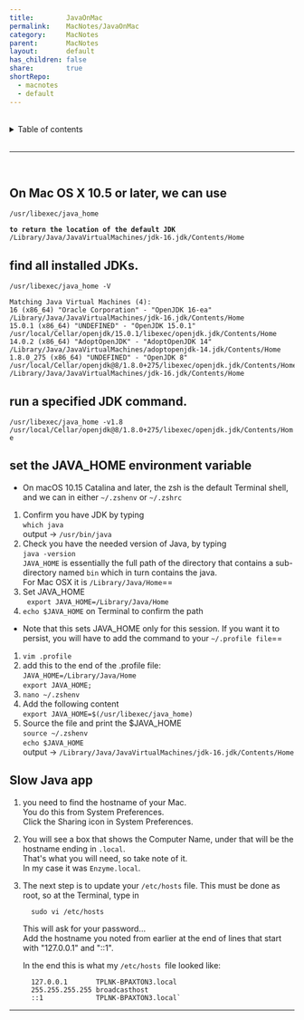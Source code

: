 ```yaml
---
title:        JavaOnMac
permalink:    MacNotes/JavaOnMac
category:     MacNotes
parent:       MacNotes
layout:       default
has_children: false
share:        true
shortRepo:
  - macnotes
  - default          
---
```



<br/>          

<details markdown="block">                
<summary>                
Table of contents                
</summary>                
{: .text-delta }                
1. TOC                
{:toc}                
</details>                

<br/>                

***                

<br/>

## On Mac OS X 10.5 or later, we can use

``/usr/libexec/java_home``

**`to return the location of the default JDK `**            
``/Library/Java/JavaVirtualMachines/jdk-16.jdk/Contents/Home  ``

## find all installed JDKs.

```shell            
/usr/libexec/java_home -V            
```            

```shell            
Matching Java Virtual Machines (4):            
16 (x86_64) "Oracle Corporation" - "OpenJDK 16-ea" /Library/Java/JavaVirtualMachines/jdk-16.jdk/Contents/Home            
15.0.1 (x86_64) "UNDEFINED" - "OpenJDK 15.0.1" /usr/local/Cellar/openjdk/15.0.1/libexec/openjdk.jdk/Contents/Home            
14.0.2 (x86_64) "AdoptOpenJDK" - "AdoptOpenJDK 14" /Library/Java/JavaVirtualMachines/adoptopenjdk-14.jdk/Contents/Home            
1.8.0_275 (x86_64) "UNDEFINED" - "OpenJDK 8" /usr/local/Cellar/openjdk@8/1.8.0+275/libexec/openjdk.jdk/Contents/Home            
/Library/Java/JavaVirtualMachines/jdk-16.jdk/Contents/Home           
```            

## run a specified JDK command.

```/usr/libexec/java_home -v1.8```            
```/usr/local/Cellar/openjdk@8/1.8.0+275/libexec/openjdk.jdk/Contents/Home```

## set the JAVA_HOME environment variable

- On macOS 10.15 Catalina and later, the zsh is the default Terminal shell, and we can in either ```~/.zshenv``` or  ```~/.zshrc```

1) Confirm you have JDK by typing            
   ```which java```  
   output ->  ```/usr/bin/java```
2) Check you have the needed version of Java, by typing            
   `java -version`            
   `JAVA_HOME` is essentially the full path of the directory that contains a sub-directory named `bin` which in turn contains the java.            
   For Mac OSX it is `/Library/Java/Home`==
3) Set JAVA_HOME            
   ` export JAVA_HOME=/Library/Java/Home`
4) `echo $JAVA_HOME` on Terminal to confirm the path

- Note that this sets JAVA_HOME only for this session. If you want it to persist, you will have to add the command to your `~/.profile file`==

1) ```vim .profile```
2) add this to the end of the .profile file:            
   ```JAVA_HOME=/Library/Java/Home```           
   ```export JAVA_HOME;```
3) ```nano ~/.zshenv```
4) Add the following content            
   ```export JAVA_HOME=$(/usr/libexec/java_home)```
5) Source the file and print the $JAVA_HOME            
   ```source ~/.zshenv```           
   ```echo $JAVA_HOME```           
   output -> ```/Library/Java/JavaVirtualMachines/jdk-16.jdk/Contents/Home```

## Slow Java app

1. you need to find the hostname of your Mac.          
   You do this from System Preferences.          
   Click the Sharing icon in System Preferences.

2. You will see a box that shows the Computer Name, under that will be the hostname ending in ```.local```.          
   That's what you will need, so take note of it.          
   In my case it was ```Enzyme.local```.

3. The next step is to update your `/etc/hosts` file. This must be done as root, so at the Terminal, type in
    ```shell  
      sudo vi /etc/hosts  
   ```  
   This will ask for your password...  
   Add the hostname you noted from earlier at the end of lines that start with "127.0.0.1" and "::1".

   In the end this is what my `/etc/hosts `file looked like:
      ```            
        127.0.0.1       TPLNK-BPAXTON3.local            
        255.255.255.255 broadcasthost            
        ::1             TPLNK-BPAXTON3.local`            
      ```            

            
---